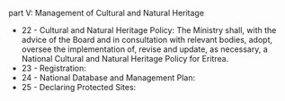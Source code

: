 part V: Management of Cultural and Natural Heritage

<ul>
			<li>22 - Cultural and Natural Heritage Policy: The Ministry shall, with the advice of the Board and in consultation with relevant bodies, adopt, oversee the implementation of, revise and update, as necessary, a National Cultural and Natural Heritage Policy for Eritrea.<ul>
			</ul></li>			<li>23 - Registration: <ul>
			</ul></li>			<li>24 - National Database and Management Plan: <ul>
			</ul></li>			<li>25 - Declaring Protected Sites: <ul>
			</ul></li></ul>